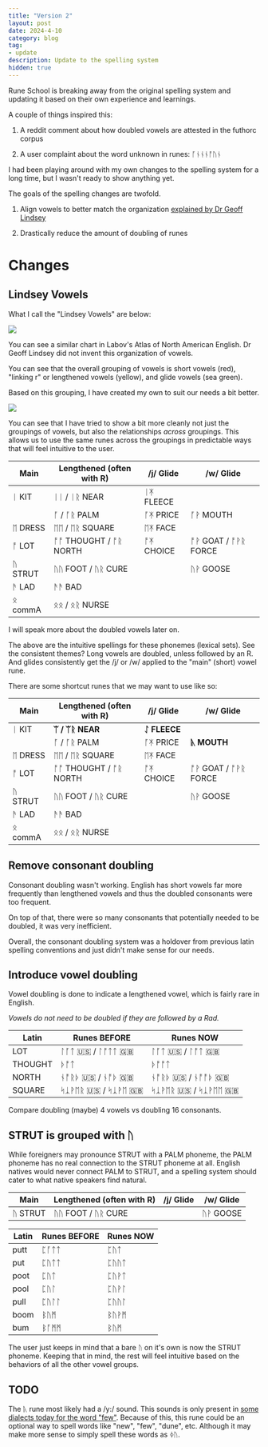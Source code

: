 ```yaml
---
title: "Version 2"
layout: post
date: 2024-4-10
category: blog
tag:
- update
description: Update to the spelling system
hidden: true
---
```


Rune School is breaking away from the original spelling system and updating it based on their own experience and learnings.

A couple of things inspired this:

1. A reddit comment about how doubled vowels are attested in the futhorc corpus

2. A user complaint about the word unknown in runes: ᚪᚾᚾᚾᚩᚢᚾ

I had been playing around with my own changes to the spelling system for a long time, but I wasn't ready to show anything yet.

The goals of the spelling changes are twofold.

1. Align vowels to better match the organization [explained by Dr Geoff Lindsey](https://www.youtube.com/watch?v=gtnlGH055TA)

2. Drastically reduce the amount of doubling of runes

# Changes

## Lindsey Vowels

What I call the "Lindsey Vowels" are below:

![](images/LindseyVowels.png)

You can see a similar chart in Labov's Atlas of North American English. Dr Geoff Lindsey did not invent this organization of vowels.

You can see that the overall grouping of vowels is short vowels (red), "linking r" or lengthened vowels (yellow), and glide vowels (sea green).

Based on this grouping, I have created my own to suit our needs a bit better.

![](images/RuneSchoolVowelChart.png)

You can see that I have tried to show a bit more cleanly not just the groupings of vowels, but also the relationships *across* groupings. This allows us to use the same runes across the groupings in predictable ways that will feel intuitive to the user.

| Main    | Lengthened (often with R) | /j/ Glide | /w/ Glide |
| ------- | ------------------------- | --------- | --------- |
| ᛁ KIT   | ᛁᛁ / ᛁᚱ NEAR                    | ᛁᛡ FLEECE |           |
|         | ᚪ / ᚪᚱ PALM           | ᚪᛡ PRICE  | ᚪᚹ MOUTH  |
| ᛖ DRESS | ᛖᛖ / ᛖᚱ SQUARE                  | ᛖᛡ FACE   |           |
| ᚩ LOT   | ᚩᚩ THOUGHT / ᚩᚱ NORTH        | ᚩᛡ CHOICE | ᚩᚹ GOAT / ᚩᚹᚱ FORCE  |
| ᚢ STRUT | ᚢᚢ FOOT / ᚢᚱ CURE        |           | ᚢᚹ GOOSE  |
| ᚫ LAD  |  ᚫᚫ BAD                    |           |           |
| ᛟ commA | ᛟᛟ / ᛟᚱ NURSE                  |           |

I will speak more about the doubled vowels later on.

The above are the intuitive spellings for these phonemes (lexical sets). See the consistent themes? Long vowels are doubled, unless followed by an R. And glides consistently get the /j/ or /w/ applied to the "main" (short) vowel rune.

There are some shortcut runes that we may want to use like so:

| Main    | Lengthened (often with R) | /j/ Glide | /w/ Glide |
| ------- | ------------------------- | --------- | --------- |
| ᛁ KIT   | **ᛠ / ᛠᚱ NEAR**                    | **ᛇ FLEECE** |           |
|         | ᚪ / ᚪᚱ PALM           | ᚪᛡ PRICE  | **ᚣ MOUTH**  |
| ᛖ DRESS | ᛖᛖ / ᛖᚱ SQUARE                  | ᛖᛡ FACE   |           |
| ᚩ LOT   | ᚩᚩ THOUGHT / ᚩᚱ NORTH        | ᚩᛡ CHOICE | ᚩᚹ GOAT / ᚩᚹᚱ FORCE  |
| ᚢ STRUT | ᚢᚢ FOOT / ᚢᚱ CURE        |           | ᚢᚹ GOOSE  |
| ᚫ LAD  |  ᚫᚫ BAD                    |           |           |
| ᛟ commA | ᛟᛟ / ᛟᚱ NURSE                  |           |

## Remove consonant doubling

Consonant doubling wasn't working. English has short vowels far more frequently than lengthened vowels and thus the doubled consonants were too frequent.

On top of that, there were so many consonants that potentially needed to be doubled, it was very inefficient.

Overall, the consonant doubling system was a holdover from previous latin spelling conventions and just didn't make sense for our needs.

## Introduce vowel doubling

Vowel doubling is done to indicate a lengthened vowel, which is fairly rare in English. 

*Vowels do not need to be doubled if they are followed by a Rad.*

| Latin | Runes BEFORE | Runes NOW |
| --- | --- | --- |
| LOT | ᛚᚪᛏ 🇺🇸 / ᛚᚩᛏᛏ 🇬🇧  | ᛚᚪᛏ 🇺🇸 / ᛚᚩᛏ 🇬🇧   |
| THOUGHT | ᚦᚩᛏ | ᚦᚩᚩᛏ |
| NORTH | ᚾᚩᚱᚦ 🇺🇸 / ᚾᚩᚦ 🇬🇧 | ᚾᚩᚱᚦ 🇺🇸 / ᚾᚩᚩᚦ 🇬🇧|
| SQUARE | ᛋᛣᚹᛖᚱ 🇺🇸 / ᛋᛣᚹᛖ 🇬🇧 | ᛋᛣᚹᛖᚱ 🇺🇸 / ᛋᛣᚹᛖᛖ 🇬🇧 |

Compare doubling (maybe) 4 vowels vs doubling 16 consonants.

## STRUT is grouped with ᚢ

While foreigners may pronounce STRUT with a PALM phoneme, the PALM phoneme has no real connection to the STRUT phoneme at all. English natives would never connect PALM to STRUT, and a spelling system should cater to what native speakers find natural.

| Main    | Lengthened (often with R) | /j/ Glide | /w/ Glide |
| ------- | ------------------------- | --------- | --------- |
| ᚢ STRUT | ᚢᚢ FOOT / ᚢᚱ CURE        |           | ᚢᚹ GOOSE  |

| Latin | Runes BEFORE | Runes NOW |
| --- | --- | --- |
| putt | ᛈᚪᛏᛏ | ᛈᚢᛏ |
| put | ᛈᚢᛏᛏ  | ᛈᚢᚢᛏ  |
| poot | ᛈᚢᛏ | ᛈᚢᚹᛏ |
| pool | ᛈᚢᛚ | ᛈᚢᚹᛚ |
| pull | ᛈᚢᛚᛚ | ᛈᚢᚢᛚ |
| boom | ᛒᚢᛗ | ᛒᚢᚹᛗ |
| bum | ᛒᚪᛗᛗ | ᛒᚢᛗ |

The user just keeps in mind that a bare ᚢ on it's own is now the STRUT phoneme. Keeping that in mind, the rest will feel intuitive based on the behaviors of all the other vowel groups.

## TODO 

The ᚣ rune most likely had a /y:/ sound. This sounds is only present in [some dialects today for the word "few"](https://en.wikipedia.org/wiki/Close_front_rounded_vowel#Occurrence). Because of this, this rune could be an optional way to spell words like "new", "few", "dune", etc. Although it may make more sense to simply spell these words as ᛄᚢ.